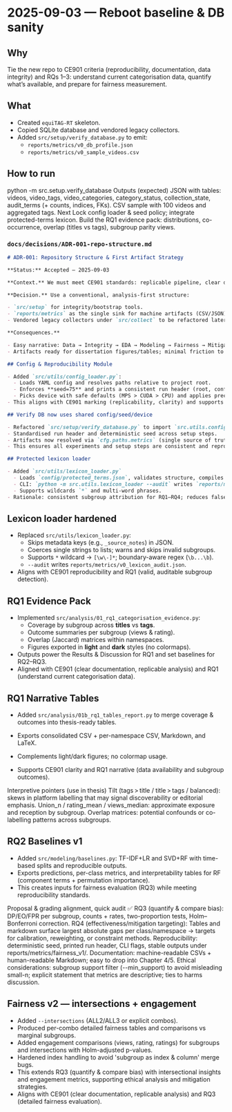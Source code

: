 # 2025-09-03 — Reboot baseline & DB sanity

## Why

Tie the new repo to CE901 criteria (reproducibility, documentation, data integrity) and RQs 1–3: understand current categorisation data, quantify what’s available, and prepare for fairness measurement.

## What

- Created `equiTAG-RT` skeleton.
- Copied SQLite database and vendored legacy collectors.
- Added `src/setup/verify_database.py` to emit:
  - `reports/metrics/v0_db_profile.json`
  - `reports/metrics/v0_sample_videos.csv`

## How to run

python -m src.setup.verify_database
Outputs (expected)
JSON with tables: videos, video_tags, video_categories, category_status, collection_state, audit_terms (+ counts, indices, FKs).
CSV sample with 100 videos and aggregated tags.
Next
Lock config loader & seed policy; integrate protected-terms lexicon.
Build the RQ1 evidence pack: distributions, co-occurrence, overlap (titles vs tags), subgroup parity views.

### `docs/decisions/ADR-001-repo-structure.md`

```markdown
# ADR-001: Repository Structure & First Artifact Strategy

**Status:** Accepted — 2025-09-03

**Context.** We must meet CE901 standards: replicable pipeline, clear docs, fair ML evaluation. Baseline proof of data integrity is required before modeling.

**Decision.** Use a conventional, analysis-first structure:

- `src/setup` for integrity/bootstrap tools.
- `reports/metrics` as the single sink for machine artifacts (CSV/JSON).
- Vendored legacy collectors under `src/collect` to be refactored later.

**Consequences.**

- Easy narrative: Data → Integrity → EDA → Modeling → Fairness → Mitigation.
- Artifacts ready for dissertation figures/tables; minimal friction to proceed.

## Config & Reproducibility Module

- Added `src/utils/config_loader.py`:
  - Loads YAML config and resolves paths relative to project root.
  - Enforces **seed=75** and prints a consistent run header (root, config, DB, seed, device).
  - Picks device with safe defaults (MPS > CUDA > CPU) and applies precision settings.
- This aligns with CE901 marking (replicability, clarity) and supports RQs 2–4 by ensuring all modeling runs are traceable and comparable.

## Verify DB now uses shared config/seed/device

- Refactored `src/setup/verify_database.py` to import `src.utils.config_loader`.
- Standardised run header and deterministic seed across setup steps.
- Artifacts now resolved via `cfg.paths.metrics` (single source of truth).
- This ensures all experiments and setup steps are consistent and reproducible, as required by CE901 and the dissertation RQs.

## Protected lexicon loader

- Added `src/utils/lexicon_loader.py`
  - Loads `config/protected_terms.json`, validates structure, compiles boundary-safe regex (`edge` guards).
  - CLI: `python -m src.utils.lexicon_loader --audit` writes `reports/metrics/v0_lexicon_audit.json`.
  - Supports wildcards `*` and multi-word phrases.
- Rationale: consistent subgroup attribution for RQ1–RQ4; reduces false positives and documents overlaps.
```

## Lexicon loader hardened

- Replaced `src/utils/lexicon_loader.py`:
  - Skips metadata keys (e.g., `_source_notes`) in JSON.
  - Coerces single strings to lists; warns and skips invalid subgroups.
  - Supports `*` wildcard → `[\w\-]*`; boundary-aware regex (`\b...\b`).
  - `--audit` writes `reports/metrics/v0_lexicon_audit.json`.
- Aligns with CE901 reproducibility and RQ1 (valid, auditable subgroup detection).

## RQ1 Evidence Pack

- Implemented `src/analysis/01_rq1_categorisation_evidence.py`:
  - Coverage by subgroup across **titles** vs **tags**.
  - Outcome summaries per subgroup (views & rating).
  - Overlap (Jaccard) matrices within namespaces.
  - Figures exported in **light** and **dark** styles (no colormaps).
- Outputs power the Results & Discussion for RQ1 and set baselines for RQ2–RQ3.
- Aligned with CE901 (clear documentation, replicable analysis) and RQ1 (understand current categorisation data).

## RQ1 Narrative Tables

- Added `src/analysis/01b_rq1_tables_report.py` to merge coverage & outcomes into thesis-ready tables.
- Exports consolidated CSV + per-namespace CSV, Markdown, and LaTeX.
- Complements light/dark figures; no colormap usage.

- Supports CE901 clarity and RQ1 narrative (data availability and subgroup outcomes).

Interpretive pointers (use in thesis)
Tilt (tags > title / title > tags / balanced): skews in platform labelling that may signal discoverability or editorial emphasis.
Union_n / rating_mean / views_median: approximate exposure and reception by subgroup.
Overlap matrices: potential confounds or co-labelling patterns across subgroups.

## RQ2 Baselines v1

- Added `src/modeling/baselines.py`: TF-IDF+LR and SVD+RF with time-based splits and reproducible outputs.
- Exports predictions, per-class metrics, and interpretability tables for RF (component terms + permutation importance).
- This creates inputs for fairness evaluation (RQ3) while meeting reproducibility standards.

Proposal & grading alignment, quick audit ✅
RQ3 (quantify & compare bias): DP/EO/FPR per subgroup, counts + rates, two-proportion tests, Holm–Bonferroni correction.
RQ4 (effectiveness/mitigation targeting): Tables and markdown surface largest absolute gaps per class/namespace → targets for calibration, reweighting, or constraint methods.
Reproducibility: deterministic seed, printed run header, CLI flags, stable outputs under reports/metrics/fairness_v1/.
Documentation: machine-readable CSVs + human-readable Markdown; easy to drop into Chapter 4/5.
Ethical considerations: subgroup support filter (--min_support) to avoid misleading small-n; explicit statement that metrics are descriptive; ties to harms discussion.

## Fairness v2 — intersections + engagement

- Added `--intersections` (ALL2/ALL3 or explicit combos).
- Produced per-combo detailed fairness tables and comparisons vs marginal subgroups.
- Added engagement comparisons (views, rating, ratings) for subgroups and intersections with Holm-adjusted p-values.
- Hardened index handling to avoid 'subgroup as index & column' merge bugs.
- This extends RQ3 (quantify & compare bias) with intersectional insights and engagement metrics, supporting ethical analysis and mitigation strategies.
- Aligns with CE901 (clear documentation, replicable analysis) and RQ3 (detailed fairness evaluation).
